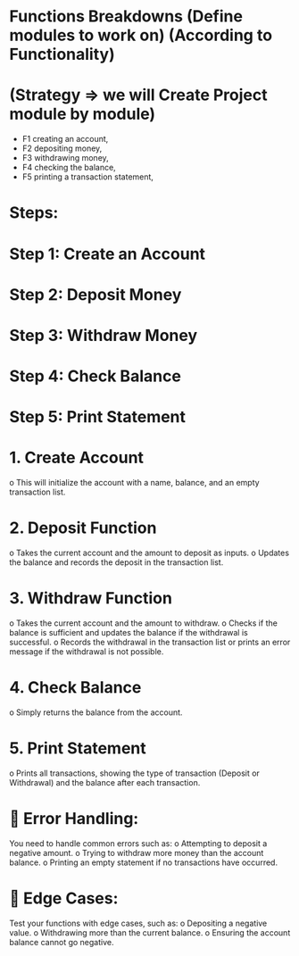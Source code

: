 # Functions Breakdowns (Define modules to work on) (According to Functionality)
# (Strategy => we will Create Project module by module)

- F1 creating an account,
- F2 depositing money,
- F3 withdrawing money,
- F4 checking the balance, 
- F5 printing a transaction statement, 

<!-- The system will be implemented using functions and basic data structures like lists and dictionaries -->
<!-- You will use a dictionary to store account details, including the balance and a list to track
transactions. Each action (deposit, withdrawal) will be represented as a separate function.  -->



# Steps:

# Step 1: Create an Account 

<!-- When a user opens an account, we will store their details in a dictionary. The dictionary will
contain: 
    The account holder’s name. 
    The balance (default is 0). 
    A list of transactions (which starts as empty).

Data structure: 
    account = { 
        "name": "John Doe",
        "balance": 0.0,
        "transactions": [] 
 -->


 <!-- 
 multiple accounts
 multiple users
 
 steps like 
 first ask do you have account or verify through account number yes or No
 if dont have account or invalid account number so give option to create account
 after succsuflly creating account show you are now onboard

 then provide select options like next, and exit
 all runs into a loop

 one loop > one function for handling account 

 data structure dicct
 account > user > user info with balance and transaction
  -->


# Step 2: Deposit Money 

<!-- The deposit function will add money to the user’s account balance. Each deposit will be
recorded as a transaction (deposit) in the transaction document via file read write to store
transactions permanently. 
    Function requirements: 
        The deposit amount must be positive. 
        Add the deposit amount to the current balance. 
        Record the deposit in the transaction in file 
 -->


# Step 3: Withdraw Money 

<!-- The withdraw function allows the user to withdraw money from the account. 
    Function requirements: 
        The withdrawal amount must be positive. 
        The user must have enough balance to withdraw the money. 
        If the withdrawal is successful, subtract the withdrawal amount from the balance and record the transaction. 
        If the balance is insufficient, print an error message. 
 -->

# Step 4: Check Balance 

<!-- The check_balance function simply returns the current balance from the dictionary. 
 -->

# Step 5: Print Statement 

<!-- The print_statement function will display all transactions made on the account (deposits and
withdrawals) and the balance after each transaction. -->

<!-- ==================================== Functional Breakdown ============================================ -->

# 1. Create Account
o This will initialize the account with a name, balance, and an empty transaction
list. 


# 2. Deposit Function
o Takes the current account and the amount to deposit as inputs.
o Updates the balance and records the deposit in the transaction list. 

# 3. Withdraw Function
o Takes the current account and the amount to withdraw.
o Checks if the balance is sufficient and updates the balance if the withdrawal is
successful.
o Records the withdrawal in the transaction list or prints an error message if the
withdrawal is not possible. 


# 4. Check Balance
o Simply returns the balance from the account. 


# 5. Print Statement
o Prints all transactions, showing the type of transaction (Deposit or Withdrawal)
and the balance after each transaction. 



<!-- ================================================  Additional Considerations   =================================================== -->

#  Error Handling:
You need to handle common errors such as:
o Attempting to deposit a negative amount.
o Trying to withdraw more money than the account balance.
o Printing an empty statement if no transactions have occurred. 


#  Edge Cases:
Test your functions with edge cases, such as:
o Depositing a negative value.
o Withdrawing more than the current balance.
o Ensuring the account balance cannot go negative. 

